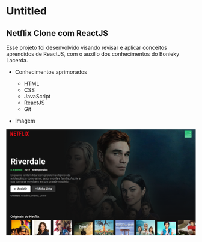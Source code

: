 # Untitled

## Netflix Clone com ReactJS

Esse projeto foi desenvolvido visando revisar e aplicar conceitos aprendidos de ReactJS, com o auxílio dos conhecimentos do Bonieky Lacerda.

- Conhecimentos aprimorados
    - HTML
    - CSS
    - JavaScript
    - ReactJS
    - Git

- Imagem

![dedecanton.github.io_netflix-react_.png](image-readme/dedecanton.github.io_netflix-react_.png)
